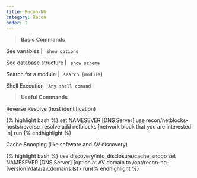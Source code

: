 ```yaml
---
title: Recon-NG 
category: Recon
order: 2
---
```


> **Basic Commands** 

See variables | <code> show options </code>

See database structure | <code> show schema </code>

Search for a module | <code> search [module] </code>

Shell Execution | <code>Any shell comand</code>

> **Useful Commands**

Reverse Resolve (host identification) 

{% highlight bash %}
set NAMESEVER [DNS Server] use recon/netblocks-hosts/reverse_resolve
add netblocks [network block that you are interested in]
run
{% endhighlight %}

Cache Snooping (like software and AV discovery) 

{% highlight bash %}
use discovery/info_disclosure/cache_snoop
set NAMESEVER [DNS Server] 
[option at AV domain to /opt/recon-ng-[version]/data/av_domains.lst>
run{% endhighlight %}
